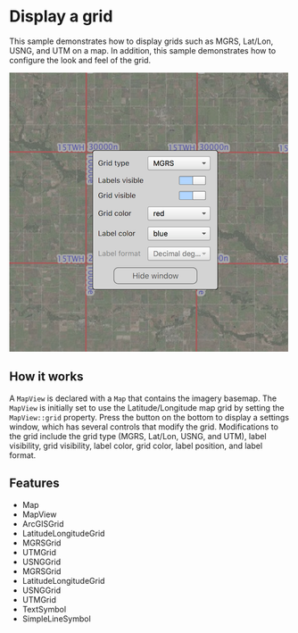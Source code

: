 # Display a grid

This sample demonstrates how to display grids such as MGRS, Lat/Lon, USNG, and UTM on a map. In addition, this sample demonstrates how to configure the look and feel of the grid.

![](screenshot.png)

## How it works
A `MapView` is declared with a `Map` that contains the imagery basemap. The `MapView` is initially set to use the Latitude/Longitude map grid by setting the `MapView::grid` property. Press the button on the bottom to display a settings window, which has several controls that modify the grid. Modifications to the grid include the grid type (MGRS, Lat/Lon, USNG, and UTM), label visibility, grid visibility, label color, grid color, label position, and label format.

## Features
- Map
- MapView
- ArcGISGrid
- LatitudeLongitudeGrid
- MGRSGrid
- UTMGrid
- USNGGrid
- MGRSGrid
- LatitudeLongitudeGrid
- USNGGrid
- UTMGrid
- TextSymbol
- SimpleLineSymbol

